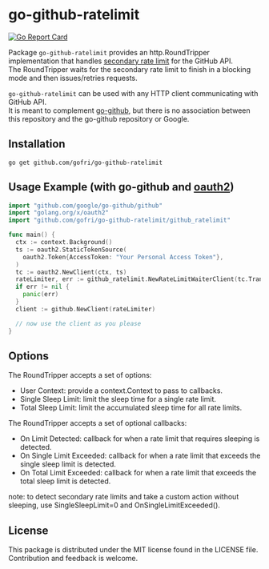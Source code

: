 # go-github-ratelimit

[![Go Report Card](https://goreportcard.com/badge/github.com/gofri/go-github-ratelimit)](https://goreportcard.com/report/github.com/gofri/go-github-ratelimit)

Package `go-github-ratelimit` provides an http.RoundTripper implementation that handles [secondary rate limit](https://docs.github.com/en/rest/using-the-rest-api/rate-limits-for-the-rest-api?apiVersion=2022-11-28#about-secondary-rate-limits) for the GitHub API.  
The RoundTripper waits for the secondary rate limit to finish in a blocking mode and then issues/retries requests.

`go-github-ratelimit` can be used with any HTTP client communicating with GitHub API.    
It is meant to complement [go-github](https://github.com/google/go-github), but there is no association between this repository and the go-github repository or Google.  
  
## Installation
```go get github.com/gofri/go-github-ratelimit```

## Usage Example (with go-github and [oauth2](golang.org/x/oauth2))
```go
import "github.com/google/go-github/github"
import "golang.org/x/oauth2"
import "github.com/gofri/go-github-ratelimit/github_ratelimit"

func main() {
  ctx := context.Background()
  ts := oauth2.StaticTokenSource(
    oauth2.Token{AccessToken: "Your Personal Access Token"},
  )
  tc := oauth2.NewClient(ctx, ts)
  rateLimiter, err := github_ratelimit.NewRateLimitWaiterClient(tc.Transport)
  if err != nil {
    panic(err)
  }
  client := github.NewClient(rateLimiter)

  // now use the client as you please
}
```

## Options
The RoundTripper accepts a set of options:
- User Context: provide a context.Context to pass to callbacks.
- Single Sleep Limit: limit the sleep time for a single rate limit.
- Total Sleep Limit: limit the accumulated sleep time for all rate limits.
  
The RoundTripper accepts a set of optional callbacks:
- On Limit Detected: callback for when a rate limit that requires sleeping is detected.
- On Single Limit Exceeded: callback for when a rate limit that exceeds the single sleep limit is detected.
- On Total Limit Exceeded: callback for when a rate limit that exceeds the total sleep limit is detected.

note: to detect secondary rate limits and take a custom action without sleeping, use SingleSleepLimit=0 and OnSingleLimitExceeded().

## License
This package is distributed under the MIT license found in the LICENSE file.  
Contribution and feedback is welcome.
